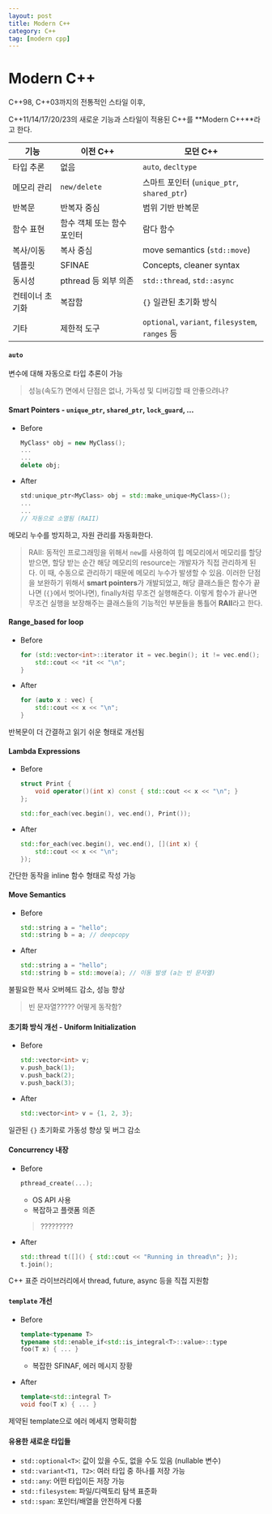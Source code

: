 ```yaml
---
layout: post
title: Modern C++
category: C++
tag: [modern cpp]
---
```


# Modern C++

C++98, C++03까지의 전통적인 스타일 이후,

C++11/14/17/20/23의 새로운 기능과 스타일이 적용된 C++를 **Modern C++**라고 한다.

| 기능       | 이전 C++          | 모던 C++                                          |
| -------- | --------------- | ----------------------------------------------- |
| 타입 추론    | 없음              | `auto`, `decltype`                              |
| 메모리 관리   | `new/delete`    | 스마트 포인터 (`unique_ptr`, `shared_ptr`)            |
| 반복문      | 반복자 중심          | 범위 기반 반복문                                       |
| 함수 표현    | 함수 객체 또는 함수 포인터 | 람다 함수                                           |
| 복사/이동    | 복사 중심           | move semantics (`std::move`)                    |
| 템플릿      | SFINAE          | Concepts, cleaner syntax                        |
| 동시성      | pthread 등 외부 의존 | `std::thread`, `std::async`                     |
| 컨테이너 초기화 | 복잡함             | `{}` 일관된 초기화 방식                                 |
| 기타       | 제한적 도구          | `optional`, `variant`, `filesystem`, `ranges` 등 |


#### `auto` 

변수에 대해 자동으로 타입 추론이 가능

> 성능(속도?) 면에서 단점은 없나, 가독성 및 디버깅할 때 안좋으려나?


#### Smart Pointers - `unique_ptr`, `shared_ptr`, `lock_guard`, ...

* Before
    ```cpp
    MyClass* obj = new MyClass();
    ...
    ...
    delete obj;
    ```

* After
    ```cpp
    std:unique_ptr<MyClass> obj = std::make_unique<MyClass>();
    ...
    ...
    // 자동으로 소멸됨 (RAII)
    ```

메모리 누수를 방지하고, 자원 관리를 자동화한다.


> RAII: 동적인 프로그래밍을 위해서 `new`를 사용하여 힙 메모리에서 메모리를 할당받으면, 할당 받는 순간 해당 메모리의 resource는 개발자가 직접 관리하게 된다. 이 때, 수동으로 관리하기 때문에 메모리 누수가 발생할 수 있음. 이러한 단점을 보완하기 위해서 **smart pointers**가 개발되었고, 해당 클래스들은 함수가 끝나면 (`{}`에서 벗어나면), finally처럼 무조건 실행해준다. 이렇게 함수가 끝나면 무조건 실행을 보장해주는 클래스들의 기능적인 부분들을 통틀어 **RAII**라고 한다. 


#### Range_based for loop

* Before
    ```cpp
    for (std::vector<int>::iterator it = vec.begin(); it != vec.end(); ++it) {
        std::cout << *it << "\n";
    }
    ```
* After
    ```cpp
    for (auto x : vec) {
        std::cout << x << "\n";
    }

반복문이 더 간결하고 읽기 쉬운 형태로 개선됨

#### Lambda Expressions

* Before
    ```cpp
    struct Print {
        void operator()(int x) const { std::cout << x << "\n"; }
    };

    std::for_each(vec.begin(), vec.end(), Print());
    ```

* After
    ```cpp
    std::for_each(vec.begin(), vec.end(), [](int x) {
        std::cout << x << "\n";
    });

간단한 동작을 inline 함수 형태로 작성 가능

#### Move Semantics

* Before
    ```cpp
    std::string a = "hello";
    std::string b = a; // deepcopy
    ```

* After
    ```cpp
    std::string a = "hello";
    std::string b = std::move(a); // 이동 발생 (a는 빈 문자열)
    ```

불필요한 복사 오버헤드 감소, 성능 향상

> 빈 문자열????? 어떻게 동작함?


#### 초기화 방식 개선 - Uniform Initialization

* Before
    ```cpp
    std::vector<int> v;
    v.push_back(1);
    v.push_back(2);
    v.push_back(3);
    ```

* After
    ```cpp
    std::vector<int> v = {1, 2, 3};
    ```

일관된 `{}` 초기화로 가동성 향상 및 버그 감소

#### Concurrency 내장

* Before 
    ```cpp
    pthread_create(...);
    ```

    * OS API 사용
    * 복잡하고 플랫폼 의존

    > ?????????

* After
    ```cpp
    std::thread t([]() { std::cout << "Running in thread\n"; });
    t.join();
    ```

C++ 표준 라이브러리에서 thread, future, async 등을 직접 지원함

#### `template` 개선 

* Before
    ```cpp 
    template<typename T>
    typename std::enable_if<std::is_integral<T>::value>::type
    foo(T x) { ... }
    ```
    
    * 복잡한 SFINAF, 에러 메시지 장황

* After
    ```cpp
    template<std::integral T>
    void foo(T x) { ... }
    ```

제약된 template으로 에러 메세지 명확히함


#### 유용한 새로운 타입들

* `std::optional<T>`: 값이 있을 수도, 없을 수도 있음 (nullable 변수)
* `std::variant<T1, T2>`: 여러 타입 중 하나를 저장 가능
* `std::any`: 어떤 타입이든 저장 가능
* `std::filesystem`: 파일/디렉토리 탐색 표준화
* `std::span`: 포인터/배열을 안전하게 다룸



